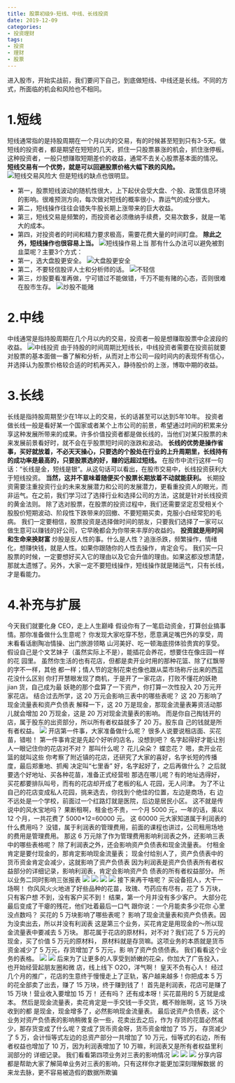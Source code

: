 ```yaml
---
title: 股票初级9-短线、中线、长线投资
date: 2019-12-09
categories: 
- 投资理财
tags: 
- 投资
- 理财
- 股票
---
```


进入股市，开始实战前，我们要问下自己，到底做短线、中线还是长线。不同的方式，所面临的机会和风险也不相同。
# 1.短线
短线通常指的是持股周期在一个月以内的交易，有的时候甚至短到只有3-5天。做短线的投资者，都是期望在短短的几天，抓住一只股票暴涨的机会，抓住涨停板。
这种投资者，一般只想赚取短期差价的收益，通常不去关心股票基本面的情况。
**短线交易有一个优势，就是可以回避股票价格大幅下跌的风险。**
![短线交易风险大](短线交易风险大.png)
但是短线的缺点也很明显。
- 第一，股票短线波动的随机性很大，上下起伏会受大盘、个股、政策信息环境的影响。很难预测方向，每次做对短线的概率很小，靠运气的成分很大。
- 第二，短线操作往往会错失牛股长期上涨带来的巨大收益。
- 第三，短线交易是频繁的，而投资者必须缴纳手续费，交易次数多，就是一笔大的成本。
- 第四，对投资者的时间和精力要求极高，需要花费大量的时间盯盘。
**除此之外，短线操作也很容易上当。**
![短线操作易上当](短线操作易上当.png)
那有什么办法可以避免被割韭菜呢？主要3个方式：
- 第一，选大盘股更安全。
![大盘股更安全](大盘股更安全.png)
- 第二，不要轻信股评人士和分析师的话。
![不轻信](不轻信.png)
- 第三，炒股要看准再做，宁可错过不能做错，千万不能有赌的心态，否则很难在股市生存。
![炒股不能赌](炒股不能赌.png)

# 2.中线
中线通常是指持股周期在几个月以内的交易，投资者一般是想赚取股票中企波段的收益。
![中线投资](中线投资.png)
由于持股的时间周期比短线长，中线投资者需要在投资前就要对股票的基本面做一番了解和分析，从而对上市公司一段时间内的表现怀有信心，并选择认为股票价格较合适的时机再买入，静待股价的上涨，博取中期的收益。

# 3.长线
长线是指持股周期至少在1年以上的交易，长的话甚至可以达到5年10年。
投资者做长线一般是看好某一个国家或者某个上市公司的前景，希望通过时间的积累来分享这种发展所带来的成果。许多价值投资者都是做长线的，当他们对某只股票的未来发展前景看好时，就不会在乎股票短时间的涨跌和波动。
**长线的优势是操作省事，买好就放着，不必天天操心，只要选的个股处在行业的上升周期里，长线持有的成功率是最高的，只要股票选的好，赚的远超过短线。**
在股市中流行这样一句话：“长线是金，短线是银”。从这句话可以看出，在股市交易中，长线投资获利大于短线投资。
**当然，这并不意味着随便买个股票长期放着不动就能获利。**
长期投资需要注重投资行业的未来发展潜力和公司的发展潜力，更看重投资人的眼光，而非运气。在之前，我们学习过了选择行业和选择公司的方法，这就是针对长线投资的黄金法则。
除了选对股票，在股票的投资过程中，我们还需要坚定忍受相关个股股价短期波动、阶段性下跌带来的回撤、不要短期买卖，克服小白经常犯的毛病。
我们一定要相信，股票投资是选择做时间的朋友，只要我们选择了一家可以做生意可以赚钱的好公司，它早晚都会为你带来丰厚的收益的。
**投资就是用时间和生命来换财富**
炒股是反人性的事。什么是人性？追涨杀跌，频繁操作，情绪化，想赚快钱，就是人性。如果你跟随你的人性去操作，肯定会亏。
我们买一只股票的时候，一定要想好买入它的理由以及它会升值的理由。如果这都没想清楚，那就太遗憾了。另外，大家一定不要短线操作，短线操作就是赌运气，只有长线，才是看能力。

# 4.补充与扩展
今天我们就要化身 CEO，走上人生巅峰
假设你有了一笔启动资金，打算创业搞事情。那你准备做什么生意呢？ 
你发现大家吃穿不愁，愿意满足嘴巴外的享受，周末看看话剧陶冶情操、出门旅游领略 山河美好、吃一顿海底捞体验贵宾的享受。 
假设自己是个文艺妹子（虽然实际上不是），能插花会养花，想要住在像庄园一样的花 园里。
虽然你生活的也有花店，但都是卖开业时用的那种花篮、除了红飘带的字不一样，其他 都一样；情人节的定制花束也像也跟从菜市场称斤出来的西蓝花没什么区别 
你打开慧眼发现了商机，于是开了一家花店，打败不懂花的妖艳 jian 货，自己成为最 妖艳的那个盘算了一下资产，你打算一次性投入 20 万元开家花店。 
结合过去所学，这 20 万元会影响三表中的哪些表呢？ 
这 20 万影响了现金流量表和资产负债表 解释一下，这 20 万是现金，那现金流量表筹资活动那儿就会增加 20 万现金，这是 20 万对现金流量表的影响。 
而是你自己掏钱开的店，属于股东的出资部分，所以所有者权益就多了 20 万。股东自 己的钱就是所有者权益。
![](a.png)
开店第一件事，大家准备做什么呢？ 
很多人说要说租店面、买花苗，错啦！ 
第一件事肯定是先起个好听的店名，没想到吧？ 
名字起得好才能让别人一眼记住你的花店对不对？ 
那叫什么呢？ 
花儿朵朵？ 
蝶恋花？ 
嗯，卖开业花篮的就叫这些 
你考察了附近镇的花店，还研究了大家的喜好，名字长短的传播度，最后郑重地、抓阄 决定叫“七里香” 
好，名字起好了，之后再做什么？ 
之后就要选个好地址、买各种花苗，准备正式经营啦
那选在哪儿呢？有的地址选得好，买花都要排队叫号，而有的花店却开成了老板的私人 花园，无人问津。 
为了不让自己的花店变成私人花园，挑来选去，你找到个绝佳的位置，左边是商场，右 边不远处是一个学校，前面过一个红路灯就是医院，后边是居民小区。 
这不就是传说中的风水宝地吗？ 
果断租啊，租金也不贵，一个月 5000 元，一年的话，乘以 12 个月，一共花费了 5000*12=60000 元。 
这 60000 元大家知道属于利润表的什么费用吗？ 
没错，属于利润表的管理费用，前面的课程也讲过，公司租用场地的费用是管理费用。 
那这 6 万元除了作为管理费用影响利润表之外，还影响三表中的哪些表格呢？ 
除了利润表之外，还会影响资产负债表和现金流量表。 
付租金肯定是要付现金的，那肯定影响现金流量表； 
现金付给别人了，资产负债表中的货币资金肯定会减少，这就影响了资产负债表 
因为利润表是资产负债表所有者权益部分的详细记录，影响利润表，肯定会影响资产负 债表的所有者权益部分。
所以业务二同时影响三张报表
![](b.png)
![](c.png)
![](d.png)
![](e.png)
接下来再干啥呢？ 
买设备招人，大干一场啊！ 
你风风火火地进了好些品种的花苗，玫瑰、芍药应有尽有，花了 5 万块，只有客户想 不到，没有客户买不到！ 
结果，第一个月并没有多少客户。
大部分花最后变成了干瘪的残花，他们吐着最后一口气 跟你说：一个月能卖多少花你 心里没点数吗？ 
买花的 5 万块影响了哪些表呢？ 
影响了现金流量表和资产负债表。因为没卖出去，所以并没有利润表 
这是第三个业务，买花肯定是用现金的～所以现金流量表中要减去 5 万块。 
那花属于花店的原材料，对不对？我们花了 5 万元的现金，买了价值 5 万元的原材料， 原材料就是存货嘛。这项业务的本质就是货币资金减少了 5 万元，存货增加了 5 万元，影 响了资产负债债表。 
我们看看这个业务的表格。
![](f.png)
![](g.png)
后来为了让更多的人享受到娇嫩的花朵，你加大了广告投入，也开始经营起朋友圈和微 店，线上线下 O2O，洋气啊！ 
皇天不负有心人！ 
经过几个月的推广，花店的生意终于慢慢走上了正轨，客户越来越多！你把成本 5 万 的花全部卖了出去，赚了 15 万块，终于赚到钱了！ 
首先是利润表，花店可是赚了 15 万块！营业收入要增加 15 万！
还有吗？ 还有成本呀！买花苗用的 5 万就是成本。 
然后是现金流量表，卖花肯定是一手交钱一手交货，概不赊账啊，这 15 万块收到的都 是现金，现金增多了，必然影响现金流量表。
最后说资产负债表，这个业务对资产负债表的影响稍微复杂一些，花卖出去之后，作为 存货的花苗必然减少，那存货变成了什么呢？变成了货币资金呀，货币资金增加了 15 万， 存货减少了 5 万，会计恒等式左边的总资产部分一共增加了 10 万元，恒等式的右边，所有 者权益也增加了 10 万，因为利润表增加了 10 万嘛，利润表又是所有者权益里利润部分的 详细记录。 
我们看看第四项业务对三表的影响情况
![](h.png)
![](i.png)
![](j.png)
分享内容都是帮助大家了解简单业务对三表的影响，只有这样你才能更加深刻理解数据 的来龙去脉，更不容易被造假的数据所欺骗









